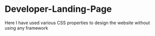 # Developer-Landing-Page
Here I have used various CSS properties to design the website without using any framework

